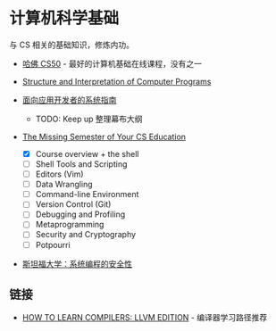 # 计算机科学基础

与 CS 相关的基础知识，修炼内功。

- [哈佛 CS50](http://cs50.tv/) - 最好的计算机基础在线课程，没有之一
- [Structure and Interpretation of Computer Programs](http://sarabander.github.io/sicp/html/index.xhtml)
- [面向应用开发者的系统指南](https://www.codedump.info/post/20200501-system-guide-for-application-programmer/)

  - TODO: Keep up 整理幕布大纲

- [The Missing Semester of Your CS Education](https://missing.csail.mit.edu/)

  - [x] Course overview + the shell
  - [ ] Shell Tools and Scripting
  - [ ] Editors (Vim)
  - [ ] Data Wrangling
  - [ ] Command-line Environment
  - [ ] Version Control (Git)
  - [ ] Debugging and Profiling
  - [ ] Metaprogramming
  - [ ] Security and Cryptography
  - [ ] Potpourri

- [斯坦福大学：系统编程的安全性](./class/cs110l.md)

## 链接
- [HOW TO LEARN COMPILERS: LLVM EDITION](https://lowlevelbits.org/how-to-learn-compilers-llvm-edition/) - 编译器学习路径推荐
